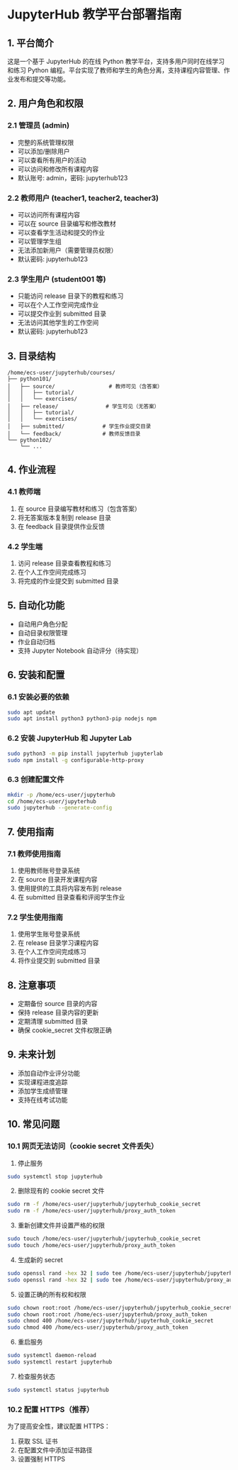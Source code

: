# JupyterHub 教学平台部署指南

## 1. 平台简介
这是一个基于 JupyterHub 的在线 Python 教学平台，支持多用户同时在线学习和练习 Python 编程。平台实现了教师和学生的角色分离，支持课程内容管理、作业发布和提交等功能。

## 2. 用户角色和权限

### 2.1 管理员 (admin)
- 完整的系统管理权限
- 可以添加/删除用户
- 可以查看所有用户的活动
- 可以访问和修改所有课程内容
- 默认账号: admin，密码: jupyterhub123

### 2.2 教师用户 (teacher1, teacher2, teacher3)
- 可以访问所有课程内容
- 可以在 source 目录编写和修改教材
- 可以查看学生活动和提交的作业
- 可以管理学生组
- 无法添加新用户（需要管理员权限）
- 默认密码: jupyterhub123

### 2.3 学生用户 (student001 等)
- 只能访问 release 目录下的教程和练习
- 可以在个人工作空间完成作业
- 可以提交作业到 submitted 目录
- 无法访问其他学生的工作空间
- 默认密码: jupyterhub123

## 3. 目录结构
```
/home/ecs-user/jupyterhub/courses/
├── python101/
│   ├── source/                 # 教师可见（含答案）
│   │   ├── tutorial/
│   │   └── exercises/
│   ├── release/               # 学生可见（无答案）
│   │   ├── tutorial/
│   │   └── exercises/
│   ├── submitted/            # 学生作业提交目录
│   └── feedback/             # 教师反馈目录
└── python102/
    └── ...
```

## 4. 作业流程

### 4.1 教师端
1. 在 source 目录编写教材和练习（包含答案）
2. 将无答案版本复制到 release 目录
3. 在 feedback 目录提供作业反馈

### 4.2 学生端
1. 访问 release 目录查看教程和练习
2. 在个人工作空间完成练习
3. 将完成的作业提交到 submitted 目录

## 5. 自动化功能
- 自动用户角色分配
- 自动目录权限管理
- 作业自动归档
- 支持 Jupyter Notebook 自动评分（待实现）

## 6. 安装和配置

### 6.1 安装必要的依赖
```bash
sudo apt update
sudo apt install python3 python3-pip nodejs npm
```

### 6.2 安装 JupyterHub 和 Jupyter Lab
```bash
sudo python3 -m pip install jupyterhub jupyterlab
sudo npm install -g configurable-http-proxy
```

### 6.3 创建配置文件
```bash
mkdir -p /home/ecs-user/jupyterhub
cd /home/ecs-user/jupyterhub
sudo jupyterhub --generate-config
```

## 7. 使用指南

### 7.1 教师使用指南
1. 使用教师账号登录系统
2. 在 source 目录开发课程内容
3. 使用提供的工具将内容发布到 release
4. 在 submitted 目录查看和评阅学生作业

### 7.2 学生使用指南
1. 使用学生账号登录系统
2. 在 release 目录学习课程内容
3. 在个人工作空间完成练习
4. 将作业提交到 submitted 目录

## 8. 注意事项
- 定期备份 source 目录的内容
- 保持 release 目录内容的更新
- 定期清理 submitted 目录
- 确保 cookie_secret 文件权限正确

## 9. 未来计划
- 添加自动作业评分功能
- 实现课程进度追踪
- 添加学生成绩管理
- 支持在线考试功能

## 10. 常见问题

### 10.1 网页无法访问（cookie secret 文件丢失）
1. 停止服务
```bash
sudo systemctl stop jupyterhub
```

2. 删除现有的 cookie secret 文件
```bash
sudo rm -f /home/ecs-user/jupyterhub/jupyterhub_cookie_secret
sudo rm -f /home/ecs-user/jupyterhub/proxy_auth_token
```

3. 重新创建文件并设置严格的权限
```bash
sudo touch /home/ecs-user/jupyterhub/jupyterhub_cookie_secret
sudo touch /home/ecs-user/jupyterhub/proxy_auth_token
```

4. 生成新的 secret
```bash
sudo openssl rand -hex 32 | sudo tee /home/ecs-user/jupyterhub/jupyterhub_cookie_secret > /dev/null
sudo openssl rand -hex 32 | sudo tee /home/ecs-user/jupyterhub/proxy_auth_token > /dev/null
```

5. 设置正确的所有权和权限
```bash
sudo chown root:root /home/ecs-user/jupyterhub/jupyterhub_cookie_secret
sudo chown root:root /home/ecs-user/jupyterhub/proxy_auth_token
sudo chmod 400 /home/ecs-user/jupyterhub/jupyterhub_cookie_secret
sudo chmod 400 /home/ecs-user/jupyterhub/proxy_auth_token
```

6. 重启服务
```bash
sudo systemctl daemon-reload
sudo systemctl restart jupyterhub
```

7. 检查服务状态
```bash
sudo systemctl status jupyterhub
```

### 10.2 配置 HTTPS（推荐）
为了提高安全性，建议配置 HTTPS：
1. 获取 SSL 证书
2. 在配置文件中添加证书路径
3. 设置强制 HTTPS
